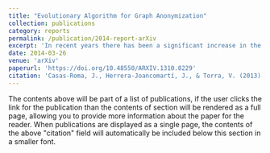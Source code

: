 ```yaml
---
title: "Evolutionary Algorithm for Graph Anonymization"
collection: publications
category: reports
permalink: /publication/2014-report-arXiv
excerpt: 'In recent years there has been a significant increase in the use of graphs as a tool for representing information. It is very important to preserve the privacy of users when one wants to publish this information, especially in the case of social graphs. In this case, it is essential to implement an anonymization process in the data in order to preserve users privacy. In this paper we present an algorithm for graph anonymization, called Evolutionary Algorithm for Graph Anonymization (EAGA), based on edge modifications to preserve the k-anonymity model.'
date: 2014-03-26
venue: 'arXiv'
paperurl: 'https://doi.org/10.48550/ARXIV.1310.0229'
citation: 'Casas-Roma, J., Herrera-Joancomartí, J., & Torra, V. (2013). Evolutionary Algorithm for Graph Anonymization (Version 2). arXiv. https://doi.org/10.48550/ARXIV.1310.0229'
---
```


The contents above will be part of a list of publications, if the user clicks the link for the publication than the contents of section will be rendered as a full page, allowing you to provide more information about the paper for the reader. When publications are displayed as a single page, the contents of the above "citation" field will automatically be included below this section in a smaller font.
